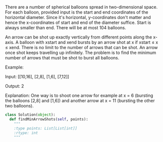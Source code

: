 There are a number of spherical balloons spread in two-dimensional space. For each balloon, provided input is the start and end coordinates of the horizontal diameter. Since it's horizontal, y-coordinates don't matter and hence the x-coordinates of start and end of the diameter suffice. Start is always smaller than end. There will be at most 104 balloons.

An arrow can be shot up exactly vertically from different points along the x-axis. A balloon with xstart and xend bursts by an arrow shot at x if xstart &le; x &le; xend. There is no limit to the number of arrows that can be shot. An arrow once shot keeps travelling up infinitely. The problem is to find the minimum number of arrows that must be shot to burst all balloons. 

Example:

Input:
[[10,16], [2,8], [1,6], [7,12]]

Output:
2

Explanation:
One way is to shoot one arrow for example at x = 6 (bursting the balloons [2,8] and [1,6]) and another arrow at x = 11 (bursting the other two balloons).




```python
class Solution(object):
  def findMinArrowShots(self, points):
    """
    :type points: List[List[int]]
    :rtype: int
    """
```
